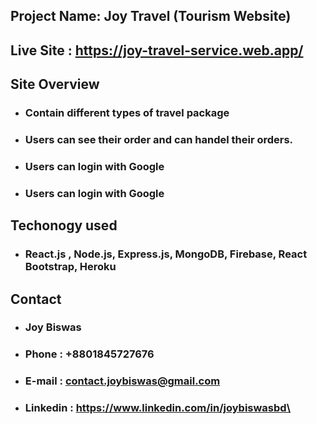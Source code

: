 ## Project Name: Joy Travel (Tourism Website)
## Live Site : https://joy-travel-service.web.app/

## Site Overview
* ### Contain different types of travel package
* ### Users can see their order and can handel their orders.
* ### Users can login with Google 
* ### Users can login with Google 

## Techonogy used
* ### React.js , Node.js, Express.js, MongoDB, Firebase, React Bootstrap, Heroku

## Contact
* ### Joy Biswas
* ### Phone : +8801845727676
* ### E-mail : contact.joybiswas@gmail.com
* ### Linkedin : https://www.linkedin.com/in/joybiswasbd\